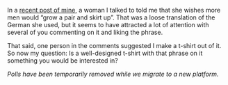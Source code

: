 In a [recent post of mine](https://www.the-beskirted-man.com/skirts-and-dresses/a-boy-in-a-dress-at-daycare/), a woman I talked to told me that she wishes more men would “grow a pair and skirt up”. That was a loose translation of the German she used, but it seems to have attracted a lot of attention with several of you commenting on it and liking the phrase.

That said, one person in the comments suggested I make a t-shirt out of it. So now my question: Is a well-designed t-shirt with that phrase on it something you would be interested in?

*Polls have been temporarily removed while we migrate to a new platform.*